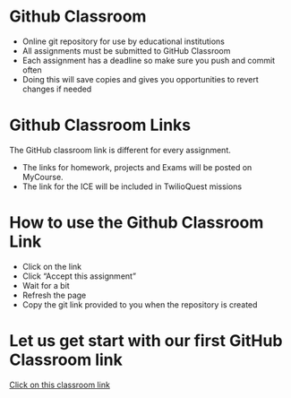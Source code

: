 # Github Classroom

- Online git repository for use by
educational institutions
- All assignments must be
submitted to GitHub Classroom
- Each assignment has a deadline so
make sure you push and commit
often
- Doing this will save copies and gives you
opportunities to revert changes if needed


# Github Classroom Links
The GitHub classroom link is different for every assignment.
- The links for homework, projects and Exams will be posted on MyCourse. 
- The link for the ICE will be included in TwilioQuest missions

# How to use the Github Classroom Link
 - Click on the link
 - Click “Accept this assignment”
 - Wait for a bit
 - Refresh the page
 - Copy the git link provided to you when the repository is created


# Let us get start with our first GitHub Classroom link
[Click on this classroom link](https://classroom.github.com/a/ipGpLQYp)
